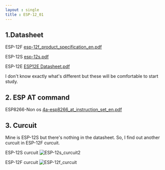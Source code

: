 ```yaml
---
layout : single
title : ESP-12_01
---
```


## 1.Datasheet

ESP-12F
[esp-12f_product_specification_en.pdf](https://github.com/Lcooldong/Lcooldong.github.io/files/7028420/esp-12f_product_specification_en.pdf)

ESP-12S
[esp-12s.pdf](https://github.com/Lcooldong/Lcooldong.github.io/files/7028428/esp-12s.pdf)

ESP-12E
[ESP12E Datasheet.pdf](https://github.com/Lcooldong/Lcooldong.github.io/files/7028429/ESP12E.Datasheet.pdf)

I don't know exactly what's different but these will be comfortable to start study.


## 2. ESP AT command
ESP8266-Non os
[4a-esp8266_at_instruction_set_en.pdf](https://github.com/Lcooldong/Lcooldong.github.io/files/7028457/4a-esp8266_at_instruction_set_en.pdf)


## 3. Curcuit

Mine is ESP-12S but there's nothing in the datasheet.
So, I find out another curcuit in ESP-12F curcuit.

ESP-12S curcuit
![ESP-12s_curcuit2](https://user-images.githubusercontent.com/32934089/130377576-915c54f2-8ea6-4b89-b933-b46d2a09455a.png)

ESP-12F curcuit
![ESP-12f_curcuit](https://user-images.githubusercontent.com/32934089/130377661-0dd033cd-1c1f-48bc-b057-d757b89581d9.PNG)


